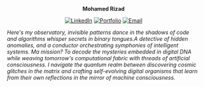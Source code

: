 <div align="center">

**Mohamed Rizad**

[![LinkedIn](https://img.shields.io/badge/LinkedIn-Connect-blue?style=flat&logo=linkedin)](https://linkedin.com/in/mohamedrizad/)
[![Portfolio](https://img.shields.io/badge/Portfolio-Visit-orange?style=flat&logo=firefox)](https://mohamedrizad.me)
[![Email](https://img.shields.io/badge/Email-Contact-red?style=flat&logo=gmail)](mailto:hello@mohamedrizad.me)

</div>

*Here's my observatory, invisible patterns dance in the shadows of code and algorithms whisper secrets in binary tongues.A detective of hidden anomalies, and a conductor orchestrating symphonies of intelligent systems. Ma mission? To decode the mysteries embedded in digital DNA while weaving tomorrow's computational fabric with threads of artificial consciousness. I navigate the quantum realm between discovering cosmic glitches in the matrix and crafting self-evolving digital organisms that learn from their own reflections in the mirror of machine consciousness.*
